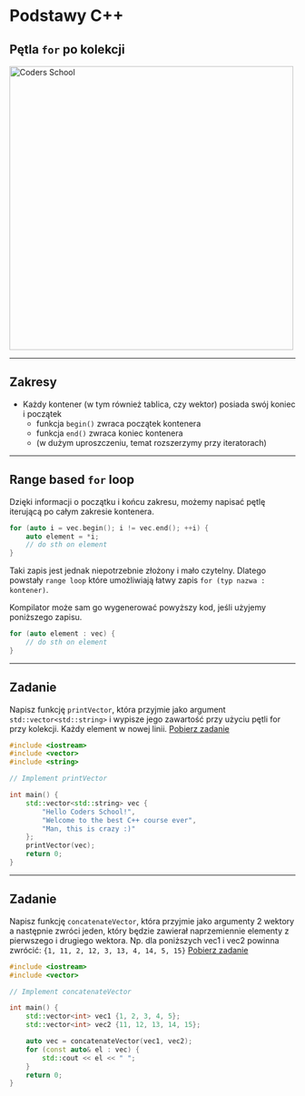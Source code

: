 <!-- .slide: data-background="#111111" -->

# Podstawy C++

## Pętla `for` po kolekcji

<a href="https://coders.school">
    <img width="500" data-src="../img/coders_school_logo.png" alt="Coders School" class="plain">
</a>

___

## Zakresy

* <!-- .element: class="fragment fade-in" --> Każdy kontener (w tym również tablica, czy wektor) posiada swój koniec i początek
  * funkcja `begin()` zwraca początek kontenera
  * funkcja `end()` zwraca koniec kontenera
  * (w dużym uproszczeniu, temat rozszerzymy przy iteratorach)

___

## Range based `for` loop

Dzięki informacji o początku i końcu zakresu, możemy napisać pętlę iterującą po całym zakresie kontenera.
<!-- .element: class="fragment fade-in" -->

```cpp
for (auto i = vec.begin(); i != vec.end(); ++i) {
    auto element = *i;
    // do sth on element
}
```
<!-- .element: class="fragment fade-in" -->

Taki zapis jest jednak niepotrzebnie złożony i mało czytelny. <!-- .element: class="fragment fade-in" -->
Dlatego powstały `range loop` które umożliwiają łatwy zapis `for (typ nazwa : kontener)`.
<!-- .element: class="fragment fade-in" -->
Kompilator może sam go wygenerować powyższy kod, jeśli użyjemy poniższego zapisu. <!-- .element: class="fragment fade-in" -->

```cpp
for (auto element : vec) {
    // do sth on element
}
```
<!-- .element: class="fragment fade-in" -->

___

## Zadanie

Napisz funkcję `printVector`, która przyjmie jako argument `std::vector<std::string>` i wypisze jego zawartość przy użyciu pętli for przy kolekcji.
Każdy element w nowej linii.
[Pobierz zadanie][task1]

```cpp
#include <iostream>
#include <vector>
#include <string>

// Implement printVector

int main() {
    std::vector<std::string> vec {
        "Hello Coders School!",
        "Welcome to the best C++ course ever",
        "Man, this is crazy :)"
    };
    printVector(vec);
    return 0;
}
```

[task1]: https://github.com/coders-school/kurs_cpp_podstawowy/tree/module2/module2/task1.cpp

___

## Zadanie

Napisz funkcję `concatenateVector`, która przyjmie jako argumenty 2 wektory a następnie zwróci jeden, który będzie zawierał naprzemiennie elementy z pierwszego i drugiego wektora.
Np. dla poniższych vec1 i vec2 powinna zwrócić: `{1, 11, 2, 12, 3, 13, 4, 14, 5, 15}`
[Pobierz zadanie][task2]

```cpp
#include <iostream>
#include <vector>

// Implement concatenateVector

int main() {
    std::vector<int> vec1 {1, 2, 3, 4, 5};
    std::vector<int> vec2 {11, 12, 13, 14, 15};

    auto vec = concatenateVector(vec1, vec2);
    for (const auto& el : vec) {
        std::cout << el << " ";
    }
    return 0;
}
```

[task2]: https://github.com/coders-school/kurs_cpp_podstawowy/tree/module2/module2/task2.cpp
